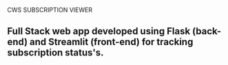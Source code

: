 CWS SUBSCRIPTION VIEWER
                                                                                        
Full Stack web app developed using Flask (back-end) and Streamlit (front-end) for tracking subscription status's. 
---
